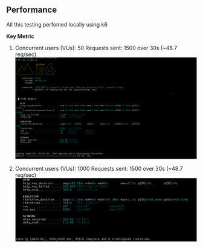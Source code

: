 ## Performance

All this testing perfomed locally using k6

**Key Metric**

1.  Concurrent users (VUs): 50
    Requests sent: 1500 over 30s (~48.7 req/sec)
    ![Perfomance Test](../assets/performance-test-1.png)

2.  Concurrent users (VUs): 1000
    Requests sent: 1500 over 30s (~48.7 req/sec)
    ![Perfomance Test](../assets/performance-test-2.png)
